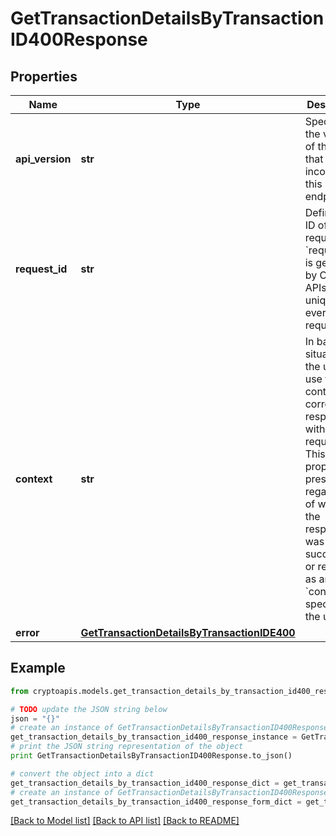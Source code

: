 # GetTransactionDetailsByTransactionID400Response


## Properties
Name | Type | Description | Notes
------------ | ------------- | ------------- | -------------
**api_version** | **str** | Specifies the version of the API that incorporates this endpoint. | 
**request_id** | **str** | Defines the ID of the request. The &#x60;requestId&#x60; is generated by Crypto APIs and it&#39;s unique for every request. | 
**context** | **str** | In batch situations the user can use the context to correlate responses with requests. This property is present regardless of whether the response was successful or returned as an error. &#x60;context&#x60; is specified by the user. | [optional] 
**error** | [**GetTransactionDetailsByTransactionIDE400**](GetTransactionDetailsByTransactionIDE400.md) |  | 

## Example

```python
from cryptoapis.models.get_transaction_details_by_transaction_id400_response import GetTransactionDetailsByTransactionID400Response

# TODO update the JSON string below
json = "{}"
# create an instance of GetTransactionDetailsByTransactionID400Response from a JSON string
get_transaction_details_by_transaction_id400_response_instance = GetTransactionDetailsByTransactionID400Response.from_json(json)
# print the JSON string representation of the object
print GetTransactionDetailsByTransactionID400Response.to_json()

# convert the object into a dict
get_transaction_details_by_transaction_id400_response_dict = get_transaction_details_by_transaction_id400_response_instance.to_dict()
# create an instance of GetTransactionDetailsByTransactionID400Response from a dict
get_transaction_details_by_transaction_id400_response_form_dict = get_transaction_details_by_transaction_id400_response.from_dict(get_transaction_details_by_transaction_id400_response_dict)
```
[[Back to Model list]](../README.md#documentation-for-models) [[Back to API list]](../README.md#documentation-for-api-endpoints) [[Back to README]](../README.md)


